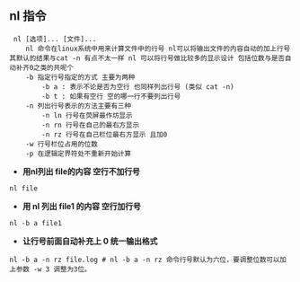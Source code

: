## nl 指令

```shell
 nl [选项]... [文件]...
 	nl 命令在linux系统中用来计算文件中的行号 nl可以将输出文件的内容自动的加上行号 其默认的结果与cat -n 有点不太一样 nl 可以将行号做比较多的显示设计 包括位数与是否自动补齐0之类的共呢个
 	-b 指定行号指定的方式 主要为两种
 		-b a : 表示不论是否为空行 也同样列出行号 (类似 cat -n)
 		-b t : 如果有空行 空的哪一行不要列出行号
 	-n 列出行号表示的方法主要有三种
 		-n ln 行号在荧屏最作坊显示
 		-n rn 行号在自己的最右方显示
 		-n rz 行号在自己栏位最右方显示 且加0
 	-w 行号栏位占用的位数
 	-p 在逻辑定界符处不重新开始计算

```

- **用nl列出 file的内容 空行不加行号**

```
nl file
```

- **用 nl 列出 file1 的内容 空行加行号**

```
nl -b a file1
```

- **让行号前面自动补充上 0 统一输出格式**

```
nl -b a -n rz file.log # nl -b a -n rz 命令行号默认为六位，要调整位数可以加上参数 -w 3 调整为3位。
```
